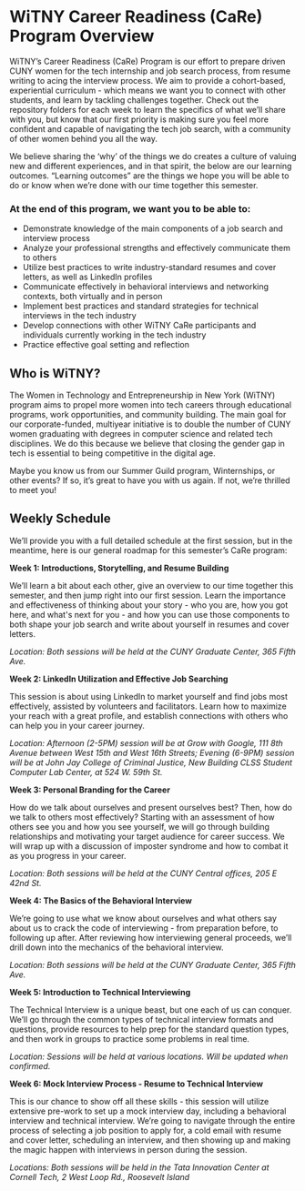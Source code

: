 # WiTNY Career Readiness (CaRe) Program Overview

WiTNY’s Career Readiness (CaRe) Program is our effort to prepare driven CUNY women for the tech internship and job search process, from resume writing to acing the interview process. We aim to provide a cohort-based, experiential curriculum - which means we want you to connect with other students, and learn by tackling challenges together. Check out the repository folders for each week to learn the specifics of what we’ll share with you, but know that our first priority is making sure you feel more confident and capable of navigating the tech job search, with a community of other women behind you all the way. 

We believe sharing the ‘why’ of the things we do creates a culture of valuing new and different experiences, and in that spirit, the below are our learning outcomes. “Learning outcomes” are the things we hope you will be able to do or know when we’re done with our time together this semester. 

### At the end of this program, we want you to be able to:
- Demonstrate knowledge of the main components of a job search and interview process
- Analyze your professional strengths and effectively communicate them to others
- Utilize best practices to write industry-standard resumes and cover letters, as well as LinkedIn profiles
- Communicate effectively in behavioral interviews and networking contexts, both virtually and in person
- Implement best practices and standard strategies for technical interviews in the tech industry
- Develop connections with other WiTNY CaRe participants and individuals currently working in the tech industry
- Practice effective goal setting and reflection

## Who is WiTNY?

The Women in Technology and Entrepreneurship in New York (WiTNY) program aims to propel more women into tech careers through educational programs, work opportunities, and community building. The main goal for our corporate-funded, multiyear initiative is to double the number of CUNY women graduating with degrees in computer science and related tech disciplines. We do this because we believe that closing the gender gap in tech is essential to being competitive in the digital age.

Maybe you know us from our Summer Guild program, Winternships, or other events? If so, it’s great to have you with us again. If not, we’re thrilled to meet you! 

## Weekly Schedule 

We’ll provide you with a full detailed schedule at the first session, but in the meantime, here is our general roadmap for this semester’s CaRe program:

**Week 1: Introductions, Storytelling, and Resume Building**

We’ll learn a bit about each other, give an overview to our time together this semester, and then jump right into our first session. Learn the importance and effectiveness of thinking about your story - who you are, how you got here, and what's next for you - and how you can use those components to both shape your job search and write about yourself in resumes and cover letters. 

*Location: Both sessions will be held at the CUNY Graduate Center, 365 Fifth Ave.*

**Week 2: LinkedIn Utilization and Effective Job Searching**

This session is about using LinkedIn to market yourself and find jobs most effectively, assisted by volunteers and facilitators. Learn how to maximize your reach with a great profile, and establish connections with others who can help you in your career journey.

*Location: Afternoon (2-5PM) session will be at Grow with Google, 111 8th Avenue between West 15th and West 16th Streets; Evening (6-9PM) session will be at John Jay College of Criminal Justice, New Building CLSS Student Computer Lab Center, at 524 W. 59th St.*

**Week 3: Personal Branding for the Career**

How do we talk about ourselves and present ourselves best? Then, how do we talk to others most effectively? Starting with an assessment of how others see you and how you see yourself, we will go through building relationships and motivating your target audience for career success. We will wrap up with a discussion of imposter syndrome and how to combat it as you progress in your career.

*Location: Both sessions will be held at the CUNY Central offices, 205 E 42nd St.*

**Week 4: The Basics of the Behavioral Interview**

We’re going to use what we know about ourselves and what others say about us to crack the code of interviewing - from preparation before, to following up after. After reviewing how interviewing general proceeds, we’ll drill down into the mechanics of the behavioral interview.

*Location: Both sessions will be held at the CUNY Graduate Center, 365 Fifth Ave.*

**Week 5: Introduction to Technical Interviewing**

The Technical Interview is a unique beast, but one each of us can conquer. We’ll go through the common types of technical interview formats and questions, provide resources to help prep for the standard question types, and then work in groups to practice some problems in real time.

*Location: Sessions will be held at various locations. Will be updated when confirmed.* 

**Week 6: Mock Interview Process - Resume to Technical Interview**

This is our chance to show off all these skills - this session will utilize extensive pre-work to set up a mock interview day, including a behavioral interview and technical interview. We’re going to navigate through the entire process of selecting a job position to apply for, a cold email with resume and cover letter, scheduling an interview, and then showing up and making the magic happen with interviews in person during the session.

*Locations: Both sessions will be held in the Tata Innovation Center at Cornell Tech, 2 West Loop Rd., Roosevelt Island*
